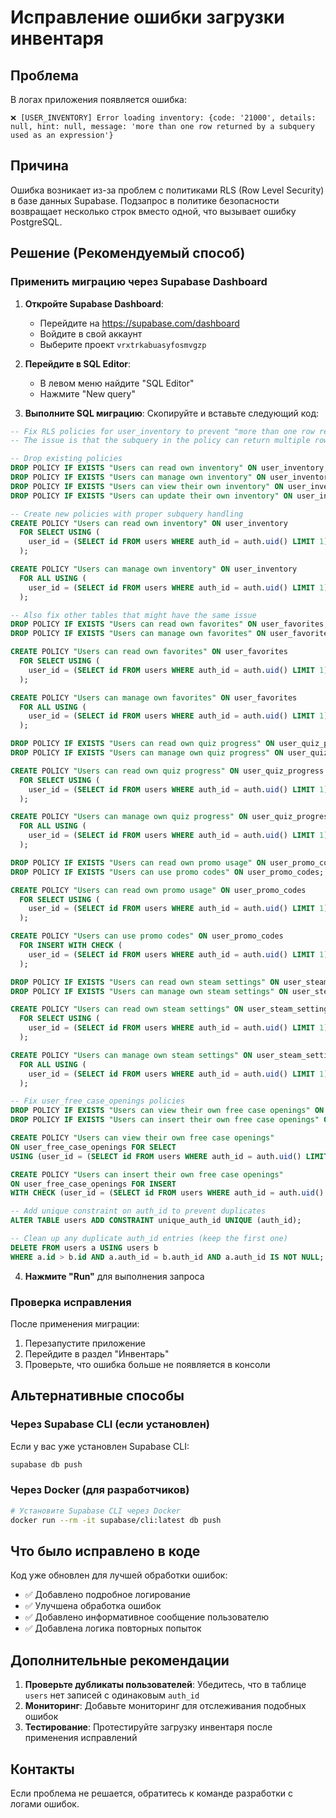 # Исправление ошибки загрузки инвентаря

## Проблема
В логах приложения появляется ошибка:
```
❌ [USER_INVENTORY] Error loading inventory: {code: '21000', details: null, hint: null, message: 'more than one row returned by a subquery used as an expression'}
```

## Причина
Ошибка возникает из-за проблем с политиками RLS (Row Level Security) в базе данных Supabase. Подзапрос в политике безопасности возвращает несколько строк вместо одной, что вызывает ошибку PostgreSQL.

## Решение (Рекомендуемый способ)

### Применить миграцию через Supabase Dashboard

1. **Откройте Supabase Dashboard**:
   - Перейдите на https://supabase.com/dashboard
   - Войдите в свой аккаунт
   - Выберите проект `vrxtrkabuasyfosmvgzp`

2. **Перейдите в SQL Editor**:
   - В левом меню найдите "SQL Editor"
   - Нажмите "New query"

3. **Выполните SQL миграцию**:
   Скопируйте и вставьте следующий код:

```sql
-- Fix RLS policies for user_inventory to prevent "more than one row returned by a subquery" error
-- The issue is that the subquery in the policy can return multiple rows when there are duplicate auth_id entries

-- Drop existing policies
DROP POLICY IF EXISTS "Users can read own inventory" ON user_inventory;
DROP POLICY IF EXISTS "Users can manage own inventory" ON user_inventory;
DROP POLICY IF EXISTS "Users can view their own inventory" ON user_inventory;
DROP POLICY IF EXISTS "Users can update their own inventory" ON user_inventory;

-- Create new policies with proper subquery handling
CREATE POLICY "Users can read own inventory" ON user_inventory
  FOR SELECT USING (
    user_id = (SELECT id FROM users WHERE auth_id = auth.uid() LIMIT 1)
  );

CREATE POLICY "Users can manage own inventory" ON user_inventory
  FOR ALL USING (
    user_id = (SELECT id FROM users WHERE auth_id = auth.uid() LIMIT 1)
  );

-- Also fix other tables that might have the same issue
DROP POLICY IF EXISTS "Users can read own favorites" ON user_favorites;
DROP POLICY IF EXISTS "Users can manage own favorites" ON user_favorites;

CREATE POLICY "Users can read own favorites" ON user_favorites
  FOR SELECT USING (
    user_id = (SELECT id FROM users WHERE auth_id = auth.uid() LIMIT 1)
  );

CREATE POLICY "Users can manage own favorites" ON user_favorites
  FOR ALL USING (
    user_id = (SELECT id FROM users WHERE auth_id = auth.uid() LIMIT 1)
  );

DROP POLICY IF EXISTS "Users can read own quiz progress" ON user_quiz_progress;
DROP POLICY IF EXISTS "Users can manage own quiz progress" ON user_quiz_progress;

CREATE POLICY "Users can read own quiz progress" ON user_quiz_progress
  FOR SELECT USING (
    user_id = (SELECT id FROM users WHERE auth_id = auth.uid() LIMIT 1)
  );

CREATE POLICY "Users can manage own quiz progress" ON user_quiz_progress
  FOR ALL USING (
    user_id = (SELECT id FROM users WHERE auth_id = auth.uid() LIMIT 1)
  );

DROP POLICY IF EXISTS "Users can read own promo usage" ON user_promo_codes;
DROP POLICY IF EXISTS "Users can use promo codes" ON user_promo_codes;

CREATE POLICY "Users can read own promo usage" ON user_promo_codes
  FOR SELECT USING (
    user_id = (SELECT id FROM users WHERE auth_id = auth.uid() LIMIT 1)
  );

CREATE POLICY "Users can use promo codes" ON user_promo_codes
  FOR INSERT WITH CHECK (
    user_id = (SELECT id FROM users WHERE auth_id = auth.uid() LIMIT 1)
  );

DROP POLICY IF EXISTS "Users can read own steam settings" ON user_steam_settings;
DROP POLICY IF EXISTS "Users can manage own steam settings" ON user_steam_settings;

CREATE POLICY "Users can read own steam settings" ON user_steam_settings
  FOR SELECT USING (
    user_id = (SELECT id FROM users WHERE auth_id = auth.uid() LIMIT 1)
  );

CREATE POLICY "Users can manage own steam settings" ON user_steam_settings
  FOR ALL USING (
    user_id = (SELECT id FROM users WHERE auth_id = auth.uid() LIMIT 1)
  );

-- Fix user_free_case_openings policies
DROP POLICY IF EXISTS "Users can view their own free case openings" ON user_free_case_openings;
DROP POLICY IF EXISTS "Users can insert their own free case openings" ON user_free_case_openings;

CREATE POLICY "Users can view their own free case openings" 
ON user_free_case_openings FOR SELECT 
USING (user_id = (SELECT id FROM users WHERE auth_id = auth.uid() LIMIT 1));

CREATE POLICY "Users can insert their own free case openings" 
ON user_free_case_openings FOR INSERT 
WITH CHECK (user_id = (SELECT id FROM users WHERE auth_id = auth.uid() LIMIT 1));

-- Add unique constraint on auth_id to prevent duplicates
ALTER TABLE users ADD CONSTRAINT unique_auth_id UNIQUE (auth_id);

-- Clean up any duplicate auth_id entries (keep the first one)
DELETE FROM users a USING users b 
WHERE a.id > b.id AND a.auth_id = b.auth_id AND a.auth_id IS NOT NULL;
```

4. **Нажмите "Run"** для выполнения запроса

### Проверка исправления

После применения миграции:
1. Перезапустите приложение
2. Перейдите в раздел "Инвентарь"
3. Проверьте, что ошибка больше не появляется в консоли

## Альтернативные способы

### Через Supabase CLI (если установлен)

Если у вас уже установлен Supabase CLI:
```bash
supabase db push
```

### Через Docker (для разработчиков)

```bash
# Установите Supabase CLI через Docker
docker run --rm -it supabase/cli:latest db push
```

## Что было исправлено в коде

Код уже обновлен для лучшей обработки ошибок:

- ✅ Добавлено подробное логирование
- ✅ Улучшена обработка ошибок
- ✅ Добавлено информативное сообщение пользователю
- ✅ Добавлена логика повторных попыток

## Дополнительные рекомендации

1. **Проверьте дубликаты пользователей**: Убедитесь, что в таблице `users` нет записей с одинаковым `auth_id`
2. **Мониторинг**: Добавьте мониторинг для отслеживания подобных ошибок
3. **Тестирование**: Протестируйте загрузку инвентаря после применения исправлений

## Контакты

Если проблема не решается, обратитесь к команде разработки с логами ошибок. 